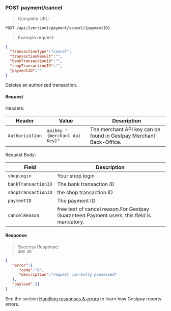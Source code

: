 ### POST payment/cancel

> Complete URL:

```
POST /api/{version}/payment/cancel/{paymentID}
```

> Example request: 

```json
{
  "transactionType":"cancel",
  "transactionResult":"",
  "bankTransactionID":"",
  "shopTransactionID":"",
  "paymentID":""
}
```

Deletes an authorized transaction. 

#### Request 

Headers: 

| Header          | Value                         | Description                                                        |
| --------------- | ----------------------------- | ------------------------------------------------------------------ |
| `Authorization` | `apikey "{merchant Api Key}"` | The merchant API key can be found in Gestpay Merchant Back-Office. |

Request Body: 

| Field               | Description             
| ------------------- | ----------------------- 
| `shopLogin`         | Your shop login         
| `bankTransactionID` | The bank transaction ID 
| `shopTransactionID` | the shop transaction ID 
| `paymentID`         | The payment ID 
| `cancelReason`      | free text of cancel reason.For  Gestpay Guaranteed Payment users, this field is mandatory.


#### Response 

> Success Response:<br>
> `200 OK`

```json
{
   "error":{  
      "code":"0",
      "description":"request correctly processed"
   },
   "payload":{}
}
```

See the section [Handling responses & errors](#handling-responses-amp-errors) to learn how Gestpay reports errors.
